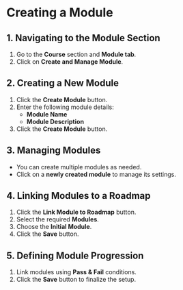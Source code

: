 # **Creating a Module**  

## **1. Navigating to the Module Section**  
1. Go to the **Course** section and **Module tab**.  
2. Click on **Create and Manage Module**.  

## **2. Creating a New Module**  
1. Click the **Create Module** button.  
2. Enter the following module details:  
   - **Module Name**  
   - **Module Description**  
3. Click the **Create Module** button.  

## **3. Managing Modules**  
- You can create multiple modules as needed.  
- Click on a **newly created module** to manage its settings.  

## **4. Linking Modules to a Roadmap**  
1. Click the **Link Module to Roadmap** button.  
2. Select the required **Modules**.  
3. Choose the **Initial Module**.  
4. Click the **Save** button.  

## **5. Defining Module Progression**  
1. Link modules using **Pass & Fail** conditions.  
2. Click the **Save** button to finalize the setup.  

